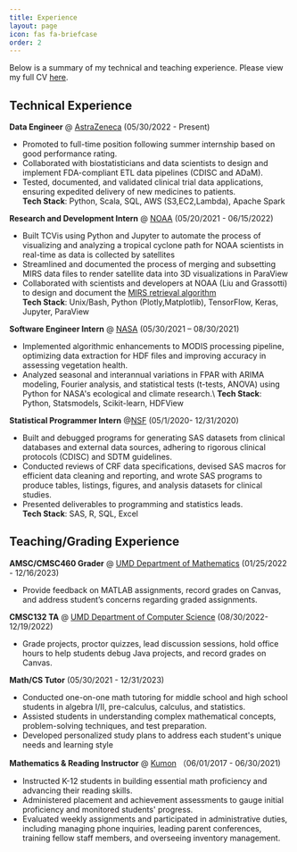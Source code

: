 ```yaml
---
title: Experience
layout: page
icon: fas fa-briefcase
order: 2
---
```


Below is a summary of my technical and teaching experience. Please view my full CV [here](https://docs.google.com/document/d/1G6c1xp2CCbHs1r2JQFj6s8zGwP8RtviIAg7b5JXx0kM/edit?usp=sharing). 

## Technical Experience

**Data Engineer** @ [AstraZeneca](https://www.astrazeneca.com/r-d/data-science-and-ai.html) (05/30/2022 - Present)
- Promoted to full-time position following summer internship based on good performance rating.
- Collaborated with biostatisticians and data scientists to design and implement FDA-compliant ETL data pipelines (CDISC and ADaM).
- Tested, documented, and validated clinical trial data applications, ensuring expedited delivery of new medicines to patients.\
**Tech Stack**: Python, Scala, SQL, AWS (S3,EC2,Lambda), Apache Spark
  
**Research and Development Intern** @ [NOAA](https://www.star.nesdis.noaa.gov/star/index.php) (05/20/2021 - 06/15/2022)
- Built TCVis using Python and Jupyter to automate the process of visualizing and analyzing a tropical cyclone path for NOAA scientists in real-time as data is collected by satellites 
- Streamlined and documented the process of merging and subsetting MIRS data files to render satellite data into 3D visualizations in ParaView 
- Collaborated with scientists and developers at NOAA (Liu and Grassotti) to design and document the [MIRS retrieval algorithm](https://www.star.nesdis.noaa.gov/mirs/algorithm.php)\
**Tech Stack**: Unix/Bash, Python (Plotly,Matplotlib), TensorFlow, Keras, Jupyter, ParaView 

**Software Engineer Intern** @ [NASA](https://www.nasa.gov/goddard) (05/30/2021 – 08/30/2021)
- Implemented algorithmic enhancements to MODIS processing pipeline, optimizing data extraction for HDF files and improving accuracy in assessing vegetation health.
- Analyzed seasonal and interannual variations in FPAR with ARIMA modeling, Fourier analysis, and statistical tests (t-tests, ANOVA) using Python for NASA's ecological and climate research.\ **Tech Stack**: Python, Statsmodels, Scikit-learn, HDFView

**Statistical Programmer Intern** @[NSF](https://www.nsf.org) (05/1/2020- 12/31/2020)
- Built and debugged programs for generating SAS datasets from clinical databases and external data sources, adhering to rigorous clinical protocols (CDISC) and SDTM guidelines.
- Conducted reviews of CRF data specifications, devised SAS macros for efficient data cleaning and reporting, and wrote SAS programs to produce tables, listings, figures, and analysis datasets for clinical studies.
- Presented deliverables to programming and statistics leads.\
**Tech Stack**: SAS, R, SQL, Excel
  

## Teaching/Grading Experience

**AMSC/CMSC460 Grader** @ [UMD Department of Mathematics](https://www-math.umd.edu) (01/25/2022 - 12/16/2023)
- Provide feedback on MATLAB assignments, record grades on Canvas, and address student’s concerns regarding graded assignments.
  
**CMSC132 TA** @ [UMD Department of Computer Science](https://www.cs.umd.edu) (08/30/2022- 12/19/2022)
- Grade projects, proctor quizzes, lead discussion sessions, hold office hours to help students debug Java projects, and record grades on Canvas.

**Math/CS Tutor** (05/30/2021 - 12/31/2023) 
- Conducted one-on-one math tutoring for middle school and high school students in algebra I/II, pre-calculus, calculus, and statistics.
- Assisted students in understanding complex mathematical concepts, problem-solving techniques, and test preparation.
- Developed personalized study plans to address each student's unique needs and learning style

**Mathematics & Reading Instructor**  @ [Kumon](https://www.kumon.com/about-kumon) （06/01/2017 - 06/30/2021)
- Instructed K-12 students in building essential math proficiency and advancing their reading skills.
- Administered placement and achievement assessments to gauge initial proficiency and monitored students' progress.
- Evaluated weekly assignments and participated in administrative duties, including managing phone inquiries, leading parent conferences, training fellow staff members, and overseeing inventory management.

